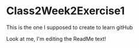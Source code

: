# Class2Week2Exercise1
This is the one I supposed to create to learn gitHub

Look at me, I'm editing the ReadMe text!

